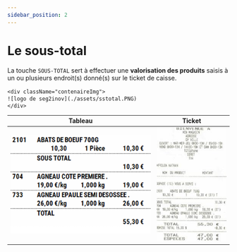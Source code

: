 ```yaml
---
sidebar_position: 2
---
```


# Le sous-total


La touche ```SOUS-TOTAL``` sert à effectuer une **valorisation des produits** saisis à un ou plusieurs endroit(s) donné(s) sur le ticket de caisse.

    <div className="contenaireImg">
    ![logo de seg2inov](./assets/sstotal.PNG)
    </div>


| Tableau       | Ticket |
|-----------|----|
| ![logo de seg2inov](./assets/tablesstotal.PNG) |  ![logo de seg2inov](./assets/ticketsstotal.PNG) | 


